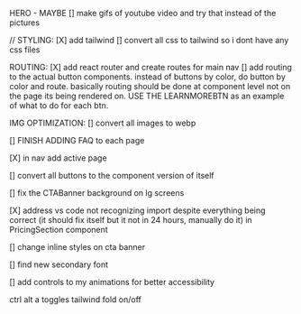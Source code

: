 HERO - MAYBE
[] make gifs of youtube video and try that instead of the pictures

// STYLING:
[X] add tailwind
[] convert all css to tailwind so i dont have any css files

ROUTING:
[X] add react router and create routes for main nav
[] add routing to the actual button components. instead of buttons by color, do button by color and route. basically routing should be done at component level not on the page its being rendered on. USE THE LEARNMOREBTN as an example of what to do for each btn.

IMG OPTIMIZATION:
[] convert all images to webp

[] FINISH ADDING FAQ to each page

[X] in nav add active page

[] convert all buttons to the component version of itself

[] fix the CTABanner background on lg screens

[X] address vs code not recognizing import despite everything being correct (it should fix itself but it not in 24 hours, manually do it) in PricingSection component

[] change inline styles on cta banner

[] find new secondary font

[] add controls to my animations for better accessibility

ctrl alt a toggles tailwind fold on/off
